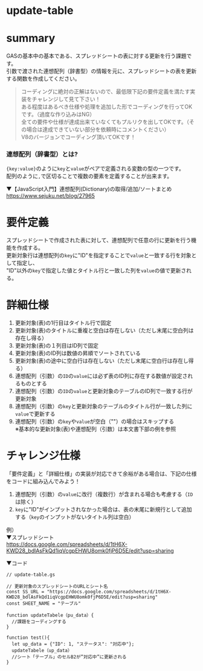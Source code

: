 # update-table

# summary
GASの基本中の基本である、スプレッドシートの表に対する更新を行う課題です。  
引数で渡された連想配列（辞書型）の情報を元に、スプレッドシートの表を更新する関数を作成してください。  

>コーディングに絶対の正解はないので、最低限下記の要件定義を満たす実装をチャレンジして見て下さい！  
>ある程度はあるべき仕様や処理を追加した形でコーディングを行ってOKです。（過度な作り込みはNG）  
>全ての要件や仕様が達成出来ていなくてもプルリクを出してOKです。（その場合は達成できていない部分を依頼時にコメントください）  
>V8のバージョンでコーディング頂いてOKです！

### 連想配列（辞書型）とは?
`{key:value}`のように`key`と`value`がペアで定義される変数の型の一つです。  
配列のように`,`で区切ることで複数の要素を定義することが出来ます。

▼【JavaScript入門】連想配列(Dictionary)の取得/追加/ソートまとめ
https://www.sejuku.net/blog/27965

# 要件定義
スプレッドシートで作成された表に対して、連想配列で任意の行に更新を行う機能を作成する。  
更新対象行は連想配列の`key`に"ID"を指定することで`value`と一致する行を対象として指定し、  
"ID"以外の`key`で指定した値とタイトル行と一致した列を`value`の値で更新される。


# 詳細仕様
1. 更新対象(表)の1行目はタイトル行で固定
1. 更新対象(表)のタイトルに重複と空白は存在しない（ただし末尾に空白列は存在し得る）
1. 更新対象(表)の１列目はID列で固定
1. 更新対象(表)のID列は数値の昇順でソートされている
1. 更新対象(表)の途中に空白行は存在しない（ただし末尾に空白行は存在し得る）
1. 連想配列（引数）の`ID`の`value`には必ず表のID列に存在する数値が設定されるものとする
1. 連想配列（引数）の`ID`の`value`と更新対象のテーブルのID列で一致する行が更新対象
1. 連想配列（引数）の`key`と更新対象のテーブルのタイトル行が一致した列に`value`で更新する
1. 連想配列（引数）の`key`や`value`が空白（""）の場合はスキップする  
※基本的な更新対象(表)や連想配列（引数）は本文書下部の例を参照  


# チャレンジ仕様
「要件定義」と「詳細仕様」の実装が対応できて余裕がある場合は、下記の仕様をコードに組み込んでみよう！
1. 連想配列（引数）の`value`に改行（複数行）が含まれる場合も考慮する（`ID`は除く）  
1. `key`に"ID"がインプットされなかった場合は、表の末尾に新規行として追加する（`key`のインプットがないタイトル列は空白）


例）  
▼スプレッドシート  
https://docs.google.com/spreadsheets/d/1tH6X-KWD28_bdlAsFkQd1iqVcgpEHWU8omk0fjP6D5E/edit?usp=sharing

▼コード
```
// update-table.gs

// 更新対象のスプレッドシートのURLとシート名
const SS_URL = "https://docs.google.com/spreadsheets/d/1tH6X-KWD28_bdlAsFkQd1iqVcgpEHWU8omk0fjP6D5E/edit?usp=sharing"
const SHEET_NAME = "テーブル"

function updateTabele（pu_data）{
  //課題をコーディングする
}

function test(){
  let up_data = {"ID": 1, "ステータス": "対応中"};
  updateTabele（up_data）
  //シート「テーブル」のセルB2が”対応中”に更新される
}
```
